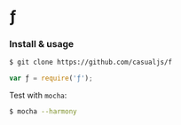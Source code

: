 # ƒ

### Install & usage

```bash
$ git clone https://github.com/casualjs/f
```

```javascript
var ƒ = require('ƒ');
```

Test with `mocha`:

```bash
$ mocha --harmony
```
